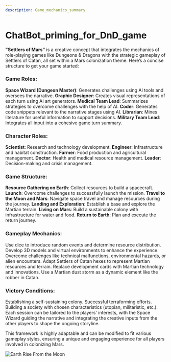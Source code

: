 ```yaml
---
description: Game_mechanics_summary
---
```


# ChatBot\_priming\_for\_DnD\_game

**"Settlers of Mars"** is a creative concept that integrates the mechanics of role-playing games like Dungeons & Dragons with the strategic gameplay of Settlers of Catan, all set within a Mars colonization theme. Here’s a concise structure to get your game started:

### Game Roles:

**Space Wizard (Dungeon Master)**: Generates challenges using AI tools and oversees the narrative. **Graphic Designer**: Creates visual representations of each turn using AI art generators. **Medical Team Lead**: Summarizes strategies to overcome challenges with the help of AI. **Coder**: Generates code snippets relevant to the narrative stages using AI. **Librarian**: Mines literature for useful information to support decisions. **Military Team Lead**: Integrates all input into a cohesive game turn summary.

### Character Roles:

**Scientist**: Research and technology development. **Engineer**: Infrastructure and habitat construction. **Farmer**: Food production and agricultural management. **Doctor**: Health and medical resource management. **Leader**: Decision-making and crisis management.

### Game Structure:

**Resource Gathering on Earth**: Collect resources to build a spacecraft. **Launch**: Overcome challenges to successfully launch the mission. **Travel to the Moon and Mars**: Navigate space travel and manage resources during the journey. **Landing and Exploration**: Establish a base and explore the Martian terrain. **Living on Mars**: Build a sustainable colony with infrastructure for water and food. **Return to Earth**: Plan and execute the return journey.

### Gameplay Mechanics:

Use dice to introduce random events and determine resource distribution. Develop 3D models and virtual environments to enhance the experience. Overcome challenges like technical malfunctions, environmental hazards, or alien encounters. Adapt Settlers of Catan hexes to represent Martian resources and terrain. Replace development cards with Martian technology and innovations. Use a Martian dust storm as a dynamic element like the robber in Catan.

### Victory Conditions:

Establishing a self-sustaining colony. Successful terraforming efforts. Building a society with chosen characteristics (utopian, militaristic, etc.). Each session can be tailored to the players' interests, with the Space Wizard guiding the narrative and integrating the creative inputs from the other players to shape the ongoing storyline.

This framework is highly adaptable and can be modified to fit various gameplay styles, ensuring a unique and engaging experience for all players involved in colonizing Mars.

![Earth Rise From the Moon](../Images/SpaceX\_inpired\_settlers\_of\_mars\_montage.jpeg)
